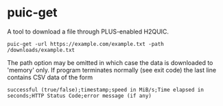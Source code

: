 # puic-get

A tool to download a file through PLUS-enabled H2QUIC. 

```
puic-get -url https://example.com/example.txt -path /downloads/example.txt
```

The path option may be omitted in which case the data is downloaded to 'memory' only. 
If program terminates normally (see exit code) the last line contains CSV data of the form

```
successful (true/false);timestamp;speed in MiB/s;Time elapsed in seconds;HTTP Status Code;error message (if any)
```

